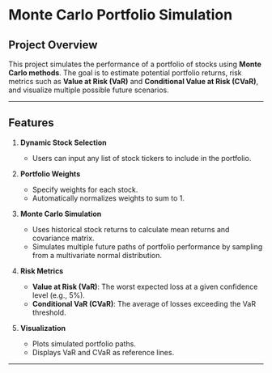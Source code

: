 # Monte Carlo Portfolio Simulation

## Project Overview

This project simulates the performance of a portfolio of stocks using **Monte Carlo methods**. The goal is to estimate potential portfolio returns, risk metrics such as **Value at Risk (VaR)** and **Conditional Value at Risk (CVaR)**, and visualize multiple possible future scenarios.

---

## Features

1. **Dynamic Stock Selection**  
   - Users can input any list of stock tickers to include in the portfolio.

2. **Portfolio Weights**  
   - Specify weights for each stock.  
   - Automatically normalizes weights to sum to 1.

3. **Monte Carlo Simulation**  
   - Uses historical stock returns to calculate mean returns and covariance matrix.  
   - Simulates multiple future paths of portfolio performance by sampling from a multivariate normal distribution.

4. **Risk Metrics**  
   - **Value at Risk (VaR)**: The worst expected loss at a given confidence level (e.g., 5%).  
   - **Conditional VaR (CVaR)**: The average of losses exceeding the VaR threshold.

5. **Visualization**  
   - Plots simulated portfolio paths.  
   - Displays VaR and CVaR as reference lines.  

---
